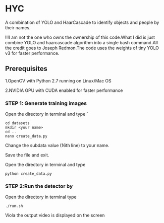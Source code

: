 # HYC
A combination of YOLO and HaarCascade to identify objects and people by their names.

!!!I am not the one who owns the ownership of this code.What I did is just combine YOLO and haarcascade algorithm into a single bash command.All the credit goes to Joseph Redmon.The code uses the weights of tiny YOLO v3 for faster performance.

## Prerequisites
1.OpenCV with Python 2.7 running on Linux/Mac OS

2.NVIDIA GPU with CUDA enabled for faster performance

### STEP 1: Generate training images
 Open the directory in terminal and type `
 ```
 cd datasets
 mkdir <your name>
 cd ..
 nano create_data.py
 
 ```
 Change the subdata value (16th line) to your name.
 
 Save the file and exit.
 
 Open the directory in terminal and type
 
 `python create_data.py`
 
 ### STEP 2:Run the detector by 
 Open the directory in terminal type
 
 `./run.sh`
 
 Viola the output video is displayed on the screen
 
 
 
